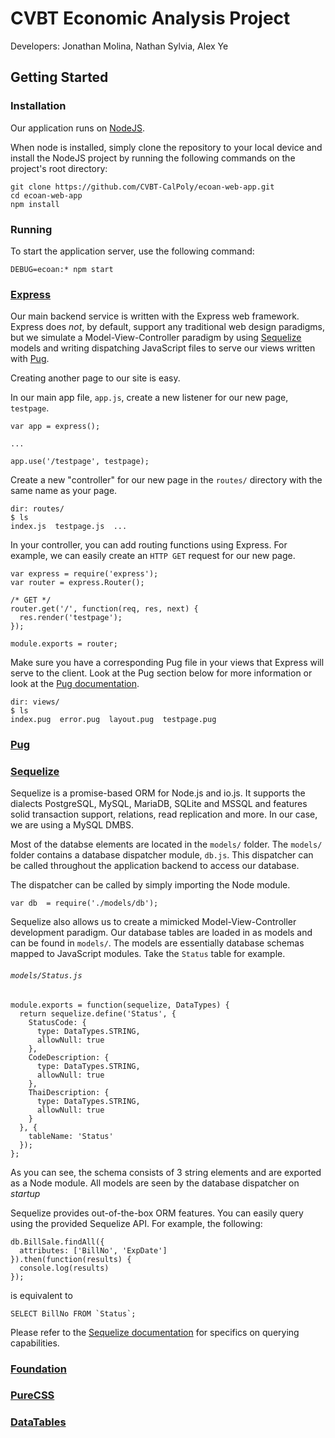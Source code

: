# CVBT Economic Analysis Project

Developers: Jonathan Molina, Nathan Sylvia, Alex Ye

## Getting Started

### Installation
Our application runs on [NodeJS](https://nodejs.org/).

When node is installed, simply clone the repository to your local device and install the NodeJS project by running the following commands on the project's root directory:  

```
git clone https://github.com/CVBT-CalPoly/ecoan-web-app.git
cd ecoan-web-app
npm install
```

### Running
To start the application server, use the following command:

`DEBUG=ecoan:* npm start`

### [Express](http://expressjs.com/)
Our main backend service is written with the Express web framework. Express does _not_, by default, support any traditional web design paradigms, but we simulate a Model-View-Controller paradigm by using [Sequelize](https://github.com/CVBT-CalPoly/cvbt-backend#sequelize) models and writing dispatching JavaScript files to serve our views written with [Pug](https://github.com/CVBT-CalPoly/cvbt-backend#pug).

Creating another page to our site is easy.

In our main app file, `app.js`, create a new listener for our new page, `testpage`.

```
var app = express();

...

app.use('/testpage', testpage);
```

Create a new "controller" for our new page in the `routes/` directory with the same name as your page.
```
dir: routes/
$ ls
index.js  testpage.js  ...
```
In your controller, you can add routing functions using Express. For example, we can easily create an `HTTP GET` request for our new page.

```
var express = require('express');
var router = express.Router();

/* GET */
router.get('/', function(req, res, next) {
  res.render('testpage');
});

module.exports = router;
```
Make sure you have a corresponding Pug file in your views that Express will serve to the client. Look at the Pug section below for more information or look at the [Pug documentation](https://pugjs.org/api/getting-started.html).
```
dir: views/
$ ls
index.pug  error.pug  layout.pug  testpage.pug
```


### [Pug](https://pugjs.org/api/getting-started.html)

### [Sequelize](http://docs.sequelizejs.com/en/v3/)
Sequelize is a promise-based ORM for Node.js and io.js. It supports the dialects PostgreSQL, MySQL, MariaDB, SQLite and MSSQL and features solid transaction support, relations, read replication and more. In our case, we are using a MySQL DMBS.

Most of the databse elements are located in the `models/` folder. The `models/` folder contains a database dispatcher module, `db.js`. This dispatcher can be called throughout the application backend to access our database.

The dispatcher can be called by simply importing the Node module.
```
var db  = require('./models/db');
```
Sequelize also allows us to create a mimicked Model-View-Controller development paradigm. Our database tables are loaded in as models and can be found in `models/`. The models are essentially database schemas mapped to JavaScript modules. Take the `Status` table for example.
###### `models/Status.js`
```
module.exports = function(sequelize, DataTypes) {
  return sequelize.define('Status', {
    StatusCode: {
      type: DataTypes.STRING,
      allowNull: true
    },
    CodeDescription: {
      type: DataTypes.STRING,
      allowNull: true
    },
    ThaiDescription: {
      type: DataTypes.STRING,
      allowNull: true
    }
  }, {
    tableName: 'Status'
  });
};
```
As you can see, the schema consists of 3 string elements and are exported as a Node module. All models are seen by the database dispatcher on _startup_

Sequelize provides out-of-the-box ORM features. You can easily query using the provided Sequelize API. For example, the following:
```
db.BillSale.findAll({
  attributes: ['BillNo', 'ExpDate']
}).then(function(results) {
  console.log(results)
});
```
is equivalent to
```
SELECT BillNo FROM `Status`;
```

Please refer to the [Sequelize documentation](http://docs.sequelizejs.com/en/v3/) for specifics on querying capabilities.

### [Foundation](http://foundation.zurb.com/sites/docs/sass.html)

### [PureCSS](https://purecss.io/)

### [DataTables](https://datatables.net/)
